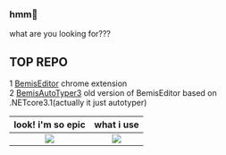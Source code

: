 ### hmm🤨
what are you looking for???  
## TOP REPO    
1 [BemisEditor](https://github.com/keegang6705/BemisEditor) chrome extension  
2 [BemisAutoTyper3](https://github.com/keegang6705/BemisAutoTyper3) old version of BemisEditor based on .NETcore3.1(actually it just autotyper)  

| look! i'm so epic | what i use |
| :---: | :---: |
|![](https://keegang6705.lnw.mn/menu/terminal/what.svg)|![](https://github-readme-stats.vercel.app/api/top-langs/?username=keegang6705&layout=compact&theme=dark)
